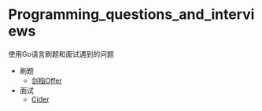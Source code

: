 # Programming_questions_and_interviews  

使用Go语言刷题和面试遇到的问题  
+ 刷题  
    + [剑指Offer](./jzOffer/)   
+ 面试
    + [Cider](./interview/cider/)
